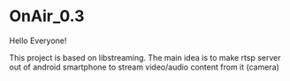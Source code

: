 # OnAir_0.3
Hello Everyone!

This project is based on libstreaming. The main idea is to make rtsp server out of android smartphone to stream video/audio content from it (camera)
